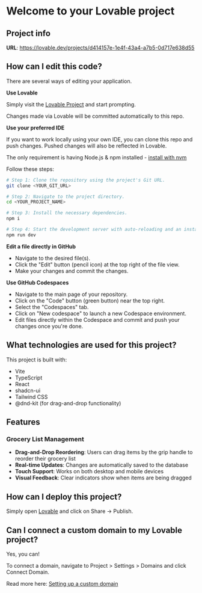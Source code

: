 # Welcome to your Lovable project

## Project info

**URL**: https://lovable.dev/projects/d414157e-1e4f-43a4-a7b5-0d717e638d55

## How can I edit this code?

There are several ways of editing your application.

**Use Lovable**

Simply visit the [Lovable Project](https://lovable.dev/projects/d414157e-1e4f-43a4-a7b5-0d717e638d55) and start prompting.

Changes made via Lovable will be committed automatically to this repo.

**Use your preferred IDE**

If you want to work locally using your own IDE, you can clone this repo and push changes. Pushed changes will also be reflected in Lovable.

The only requirement is having Node.js & npm installed - [install with nvm](https://github.com/nvm-sh/nvm#installing-and-updating)

Follow these steps:

```sh
# Step 1: Clone the repository using the project's Git URL.
git clone <YOUR_GIT_URL>

# Step 2: Navigate to the project directory.
cd <YOUR_PROJECT_NAME>

# Step 3: Install the necessary dependencies.
npm i

# Step 4: Start the development server with auto-reloading and an instant preview.
npm run dev
```

**Edit a file directly in GitHub**

- Navigate to the desired file(s).
- Click the "Edit" button (pencil icon) at the top right of the file view.
- Make your changes and commit the changes.

**Use GitHub Codespaces**

- Navigate to the main page of your repository.
- Click on the "Code" button (green button) near the top right.
- Select the "Codespaces" tab.
- Click on "New codespace" to launch a new Codespace environment.
- Edit files directly within the Codespace and commit and push your changes once you're done.

## What technologies are used for this project?

This project is built with:

- Vite
- TypeScript
- React
- shadcn-ui
- Tailwind CSS
- @dnd-kit (for drag-and-drop functionality)

## Features

### Grocery List Management
- **Drag-and-Drop Reordering**: Users can drag items by the grip handle to reorder their grocery list
- **Real-time Updates**: Changes are automatically saved to the database
- **Touch Support**: Works on both desktop and mobile devices
- **Visual Feedback**: Clear indicators show when items are being dragged

## How can I deploy this project?

Simply open [Lovable](https://lovable.dev/projects/d414157e-1e4f-43a4-a7b5-0d717e638d55) and click on Share -> Publish.

## Can I connect a custom domain to my Lovable project?

Yes, you can!

To connect a domain, navigate to Project > Settings > Domains and click Connect Domain.

Read more here: [Setting up a custom domain](https://docs.lovable.dev/tips-tricks/custom-domain#step-by-step-guide)

